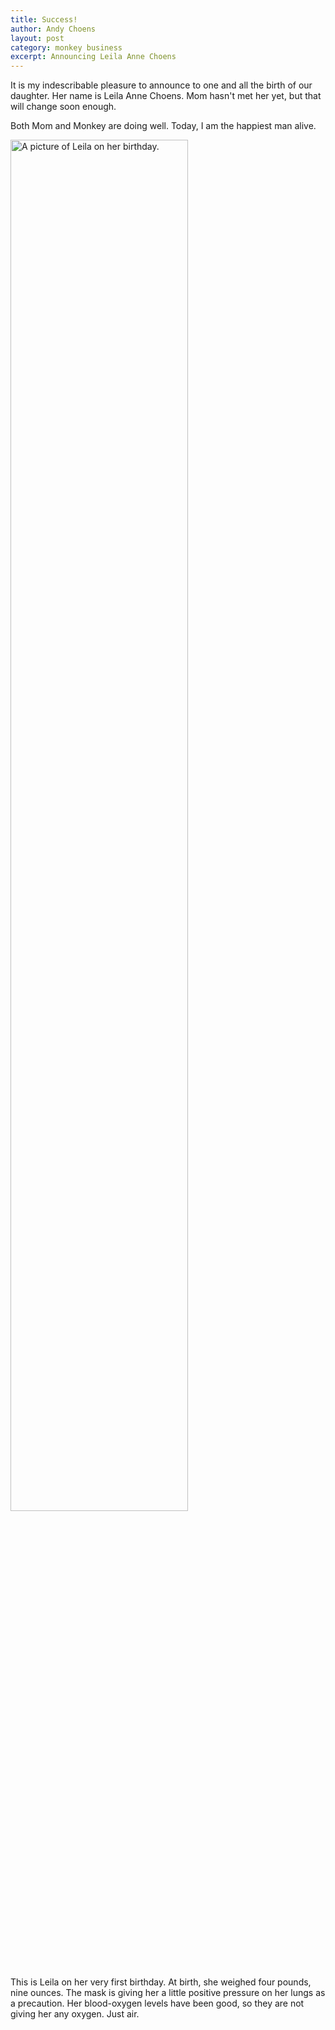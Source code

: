```yaml
---
title: Success!
author: Andy Choens
layout: post
category: monkey business
excerpt: Announcing Leila Anne Choens
---
```


It is my indescribable pleasure to announce to one and all the birth
of our daughter. Her name is Leila Anne Choens. Mom hasn't met her
yet, but that will change soon enough.

Both Mom and Monkey are doing well. Today, I am the happiest man
alive.

<img class="solo" 
src="https://lh3.googleusercontent.com/GC3zxDhA6a7w5IA-NB5cYGtYqR6NGThbCiFM19wH5NMoRgBOB33KgXrNTmQWbHsmh85iXFqLAmGKO5-KVdXec4dmxBgIuOqbFIKznbt6gefaOZ5xeWNcB3E_FPhW5GC7ZOlSaDkq-IhN7keLTUnjbi54G0p5lYYjZB2JoHdj4hNk05ar96VKbwPck-puvY_v1LPByMZdZHRiC5elL2qtTGyoaXOgOesn599tXKQmwGsjJigvTkOICaYhH_Wz50wg6my8KJKoebtqt7Uc77pQUILXoIXvmGQnU1P6Ag5xbowekHZg9tasFY8YbvCUfVzT7FecZnXs0UHSqfHw3l5o0tz05YDk4bTkCs95AoP1K6VeKrEaEVPk3rbwYu_QDUjRvUkwm3HkjUoAtxBjqE-HFzHhf-PK7KmUoMyQ0raD3bRNUkvgVtQtHIp7ziZwTFOaq1dD-_bnc-SvYRSr6Ebm1Ir9FubxDseU401CvMT_QrckDL6SJELIIMATP36isE8Ij2OGOdM4EawcrVtvuAX_jNrhOW0PQmL2zvCS3YiAnYpg2XQKscFZPZV6KtysyoG58wfGdXnTsL4LABz3wA63RK6DCPgiys0=w906-h1604-no"
alt="A picture of Leila on her birthday." width="75%">

This is Leila on her very first birthday. At birth, she weighed four
pounds, nine ounces. The mask is giving her a little positive pressure
on her lungs as a precaution. Her blood-oxygen levels have been good,
so they are not giving her any oxygen. Just air.
